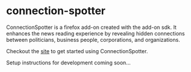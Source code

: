 connection-spotter
==================

ConnectionSpotter is a firefox add-on created with the add-on sdk. It enhances the news reading experience by revealing hidden connections between politicians, business people, corporations, and organizations.

Checkout the [site](http://noahcarnahan.github.io/connection-spotter/) to get started using ConnectionSpotter.

Setup instructions for development coming soon...
